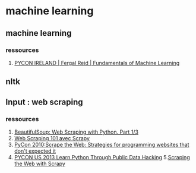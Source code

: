 machine learning
================


## machine learning ##

### ressources ###
1. [PYCON IRELAND | Fergal Reid | Fundamentals of Machine Learning](http://www.youtube.com/watch?v=p5-3yDN_Rj0)



## nltk ##


## Input : web scraping ##
 

### ressources ###

1. [BeautifulSoup: Web Scraping with Python. Part 1/3](http://www.youtube.com/watch?v=x9lXgsGxhVM)
2. [ Web Scraping 101 avec Scrapy ](http://www.youtube.com/watch?v=YZ-DXCTCHqo)
3. [PyCon 2010:Scrape the Web: Strategies for programming websites that don't expected it](http://blip.tv/pycon-us-videos-2009-2010-2011/pycon-2010-scrape-the-web-strategies-for-programming-websites-that-don-t-expected-it-3378693)
4. [PYCON US 2013 Learn Python Through Public Data Hacking](http://www.youtube.com/watch?v=EZ5mQ-uCakM)
5.[Scraping the Web with Scrapy](http://www.youtube.com/watch?v=eD8XVXLlUTE)
